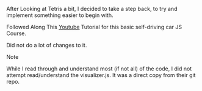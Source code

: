After Looking at Tetris a bit, I decided to take a step back, to try and implement something easier to begin with. 

Followed Along This [Youtube](https://www.youtube.com/watch?v=Rs_rAxEsAvI) Tutorial for this basic self-driving car JS Course. 

Did not do a lot of changes to it.

Note

While I read through and understand most (if not all) of the code, I did not attempt read/understand the visualizer.js. It was a direct copy from their git repo.
